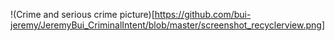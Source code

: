 !(Crime and serious crime picture)[https://github.com/bui-jeremy/JeremyBui_CriminalIntent/blob/master/screenshot_recyclerview.png]

